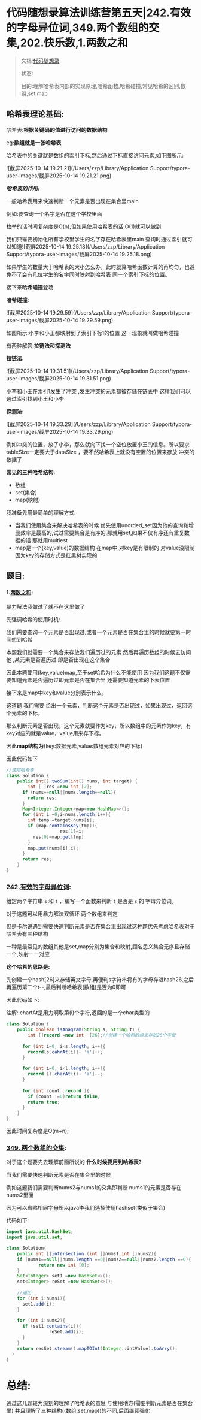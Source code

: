 # 代码随想录算法训练营第五天|242.有效的字母异位词,349.两个数组的交集,202.快乐数,1.两数之和

> 文档:[代码随想录](https://docs.qq.com/doc/DUEtFSGdreWRuR2p4?nlc=1)
>
> 状态:
>
> 目的:理解哈希表内部的实现原理,哈希函数,哈希碰撞,常见哈希的区别,数组,set,map

## 哈希表理论基础:

哈希表:**根据关键码的值进行访问的数据结构**

eg:**数组就是一张哈希表**

哈希表中的关键就是数组的索引下标,然后通过下标直接访问元素,如下图所示:

![截屏2025-10-14 19.21.21](/Users/zzp/Library/Application Support/typora-user-images/截屏2025-10-14 19.21.21.png)

***哈希表的作用:***

一般哈希表用来快速判断一个元素是否出现在集合里main

例如:要查询一个名字是否在这个学校里面 

枚举的话时间复杂度是O(n),但如果使用哈希表的话,O(1)就可以做到.

我们只需要初始化所有学校里学生的名字存在哈希表里main 查询时通过索引就可以知道![截屏2025-10-14 19.25.18](/Users/zzp/Library/Application Support/typora-user-images/截屏2025-10-14 19.25.18.png)

如果学生的数量大于哈希表的大小怎么办，此时就算哈希函数计算的再均匀，也避免不了会有几位学生的名字同时映射到哈希表 同一个索引下标的位置。

接下来**哈希碰撞**登场

**哈希碰撞:**

![截屏2025-10-14 19.29.59](/Users/zzp/Library/Application Support/typora-user-images/截屏2025-10-14 19.29.59.png)

如图所示:小李和小王都映射到了索引下标1的位置 这一现象就叫做哈希碰撞

有两种解答:**拉链法和探测法**

**拉链法:**

![截屏2025-10-14 19.31.51](/Users/zzp/Library/Application Support/typora-user-images/截屏2025-10-14 19.31.51.png)

小李和小王在索引1发生了冲突 ,发生冲突的元素都被存储在链表中 这样我们可以通过索引找到小王和小李

**探测法:**

![截屏2025-10-14 19.33.29](/Users/zzp/Library/Application Support/typora-user-images/截屏2025-10-14 19.33.29.png)

​	例如冲突的位置，放了小李，那么就向下找一个空位放置小王的信息。所以要求tableSize一定要大于dataSize ，要不然哈希表上就没有空置的位置来存放 冲突的数据了





**常见的三种哈希结构:**

- 数组
- set(集合)
- map(映射)

我准备先用最简单的理解方式:

- 当我们使用集合来解决哈希表的时候 优先使用unorded_set因为他的查询和增删效率是最高的,试过需要集合是有序的,那就用set,如果不仅有序还有重复数据的话 那就用multiest
- map是一个(key,value)的数据结构 在map中,对key是有限制的 对value没限制 因为key的存储方式是红黑树实现的

## 题目:

#### 1.[两数之和](https://leetcode.cn/problems/two-sum/description/):

暴力解法我做过了就不在这里做了

先强调哈希的使用时机:

我们需要查询一个元素是否出现过,或者一个元素是否在集合里的时候就要第一时间想到哈希

本题我们就需要一个集合来存放我们遍历过的元素 然后再遍历数组的时候去访问他 ,某元素是否遍历过 即是否出现在这个集合

因此本题使用(key,value)map,至于set哈希为什么不能使用 因为我们这题不仅需要知道元素是否遍历过即元素是否在集合里 还需要知道元素的下表位置

接下来是map中key和value分别表示什么。

这道题 我们需要 给出一个元素，判断这个元素是否出现过，如果出现过，返回这个元素的下标。

那么判断元素是否出现，这个元素就要作为key，所以数组中的元素作为key，有key对应的就是value，value用来存下标。

因此**map结构为**{key:数据元素,value:数组元素对应的下标}

因此代码如下

```java
//使用哈希表
class Solution {
    public int[] twoSum(int[] nums, int target) {
        int [ ]res =new int [2];
      if (nums==null||nums.length==null){
        return res;
      }
      Map<Integer,Integer>map=new HashMap<>();
      for (int i =0;i<nums.length;i++){
        int temp =target-nums[i];
        if (map.containsKey(tmp)){
					res[1]=i;
          res[0]=map.get[tmp]
        }
        map.put(nums[i],i);
      }
      return res;
    }
}
```

### 242.[有效的字母异位词](https://leetcode.cn/problems/valid-anagram/description/):

给定两个字符串 `s` 和 `t` ，编写一个函数来判断 `t` 是否是 `s` 的 字母异位词。

对于这题可以用暴力解法双循环 两个数组来判定

但是卡尔说遇到需要快速判断元素是否在集合里出现过这种题优先考虑哈希表对于哈希表有三种结构

一种是最常见的数组其他是set,map分别为集合和映射,顾名思义集合无序且存储一个,映射一一对应

**这个哈希的思路是:**

先创建一个hash[26]来存储英文字母,再便利s字符串将有的字母存进hash26,之后再遍历第二个t--,最后判断哈希表(数组)是否为0即可

因此代码如下:

注解:.chartAt是用力啊取第(i)个字符,返回的是一个char类型的

```java
class Solution {
    public boolean isAnagram(String s, String t) {
   		int []record =new int  [26];//创建一个哈希数组来存放26个字母
      
      for (int i=0; i<s.length; i++){
        record[s.cahrAt(i)]- 'a']++;
      }
      
      for (int i=0; i<l.length; i++){
        record [l.charAt(i)- 'a']--;
      }
      
      for (int count :record ){
        if (count !=0)return false;
        return true;
      }
    }
}
```

因此时间复杂度是O(m+n);

### [349. 两个数组的交集](https://leetcode.cn/problems/intersection-of-two-arrays/):

对于这个题要先去理解前面所说的 **什么时候要用到哈希表?**

当我们需要快速判断元素是否在集合里的时候

例如这题我们需要判断nums2与nums1的交集即判断 nums1的元素是否存在nums2里面

因为可以省略相同字母所以java李我们选择使用hashset(类似于集合)

代码如下:

```java
import java.util.HashSet;
import jsvs.util.set;

class Solution{
	public int []intersection (int []nums1,int []nums2){
    if (nums1==null||nums.length ==0||nums2==null||nums2.length ==0){
			return new int [0];
    }
   	Set<Integer> set1 =new HashSet<>();
    set<Integer> reSet =new HashSet<>();
    
    //遍历
    for (int i:nums1){
      set1.add(i);
    }
    
    for (int i:nums2){
      if (set1.contains(i)){
				reSet.add(i);
      }
    }
    return resSet.stream().mapTOInt(Integer::intValue).toArry();
  }
}
```



# 总结:

通过这几题较为深刻的理解了哈希表的意思 与使用地方(需要判断元素是否在集合里) 并且理解了三种结构((数组,set,map))的不同,后面继续强化
